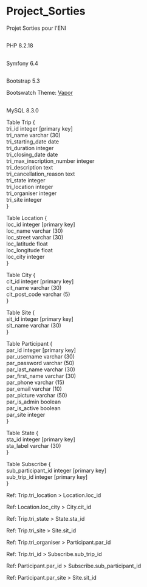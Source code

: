 # Project_Sorties
Projet Sorties pour l'ENI

##
PHP 8.2.18

##
Symfony 6.4

##
Bootstrap 5.3

Bootswatch Theme: [Vapor](https://bootswatch.com/vapor/)

##
MySQL 8.3.0

Table Trip {  
tri_id integer [primary key]  
tri_name varchar (30)  
tri_starting_date date  
tri_duration integer  
tri_closing_date date  
tri_max_inscription_number integer  
tri_description text  
tri_cancellation_reason text  
tri_state integer  
tri_location integer  
tri_organiser integer  
tri_site integer  
}  

Table Location {  
loc_id integer [primary key]  
loc_name varchar (30)  
loc_street varchar (30)  
loc_latitude float  
loc_longitude float  
loc_city integer  
}  

Table City {  
cit_id integer [primary key]  
cit_name varchar (30)  
cit_post_code varchar (5)  
}  

Table Site {  
sit_id integer [primary key]  
sit_name varchar (30)  
}  

Table Participant {  
par_id integer [primary key]  
par_username varchar (30)  
par_password varchar (50)  
par_last_name varchar (30)  
par_first_name varchar (30)  
par_phone varchar (15)  
par_email varchar (10)  
par_picture varchar (50)  
par_is_admin boolean  
par_is_active boolean  
par_site integer  
}  

Table State {  
sta_id integer [primary key]  
sta_label varchar (30)  
}  

Table Subscribe {  
sub_participant_id integer [primary key]  
sub_trip_id integer [primary key]  
}  

Ref: Trip.tri_location > Location.loc_id  

Ref: Location.loc_city > City.cit_id  

Ref: Trip.tri_state > State.sta_id  

Ref: Trip.tri_site > Site.sit_id  

Ref: Trip.tri_organiser > Participant.par_id  

Ref: Trip.tri_id > Subscribe.sub_trip_id  

Ref: Participant.par_id > Subscribe.sub_participant_id  

Ref: Participant.par_site > Site.sit_id  
